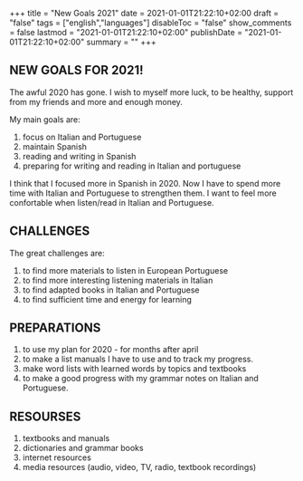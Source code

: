 +++
title = "New Goals 2021"
date = 2021-01-01T21:22:10+02:00
draft = "false"
tags = ["english","languages"]
disableToc = "false"
show_comments = false
lastmod = "2021-01-01T21:22:10+02:00"
publishDate = "2021-01-01T21:22:10+02:00"
summary = ""
+++


## NEW GOALS FOR 2021!

The awful 2020 has gone. I wish to myself more luck, to be healthy, support from my friends and more and enough money.

My main goals are:

1) focus on Italian and Portuguese
2) maintain Spanish
3) reading and writing in Spanish
4) preparing for writing and reading in Italian and portuguese

I think that I focused more in Spanish in 2020. Now  I have to spend more time with Italian and Portuguese to strengthen them. I want to feel more confortable when listen/read in Italian and Portuguese.

## CHALLENGES

The great challenges are:
1) to find more materials to listen in European Portuguese
2) to find more interesting listening materials in Italian
3) to find adapted books in Italian and Portuguese
4) to find sufficient time and energy for learning

## PREPARATIONS

1) to use my plan for 2020 - for months after april
2) to make a list manuals I have to use and to track my progress.
3) make word lists with learned words by topics and textbooks
4) to make a good progress with my grammar notes on Italian and Portuguese.

## RESOURSES

1) textbooks and manuals
2) dictionaries and grammar books
3) internet resources
4) media resources (audio, video, TV, radio, textbook recordings)
